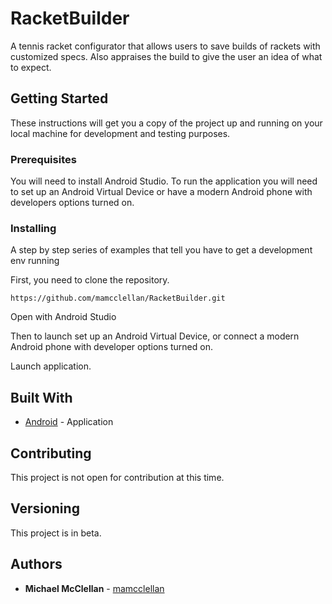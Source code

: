 # RacketBuilder

A tennis racket configurator that allows users to save builds of rackets with customized specs. Also appraises the build to give the user an idea of what to expect.

## Getting Started

These instructions will get you a copy of the project up and running on your local machine for development and testing purposes.

### Prerequisites

You will need to install Android Studio.
To run the application you will need to set up an Android Virtual Device or have a modern Android phone with developers options turned on.

### Installing

A step by step series of examples that tell you have to get a development env running

First, you need to clone the repository.

```
https://github.com/mamcclellan/RacketBuilder.git

```

Open with Android Studio


Then to launch set up an Android Virtual Device, or connect a modern Android phone with developer options turned on.

Launch application.

## Built With

* [Android](https://developer.android.com/studio/index.html) - Application

## Contributing

This project is not open for contribution at this time.

## Versioning

This project is in beta.

## Authors

* **Michael McClellan** - [mamcclellan](https://github.com/mamcclellan)
